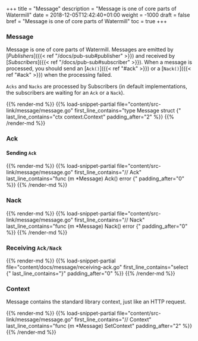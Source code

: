 +++
title = "Message"
description = "Message is one of core parts of Watermill"
date = 2018-12-05T12:42:40+01:00
weight = -1000
draft = false
bref = "Message is one of core parts of Watermill"
toc = true
+++

### Message

Message is one of core parts of Watermill. Messages are emitted by [*Publishers*]({{< ref "/docs/pub-sub#publisher" >}}) and received by [*Subscribers*]({{< ref "/docs/pub-sub#subscriber" >}}).
When a message is processed, you should send an [`Ack()`]({{< ref "#ack" >}}) or a [`Nack()`]({{< ref "#ack" >}}) when the processing failed.

`Acks` and `Nacks` are processed by Subscribers (in default implementations, the subscribers are waiting for an `Ack` or a `Nack`).

{{% render-md %}}
{{% load-snippet-partial file="content/src-link/message/message.go" first_line_contains="type Message struct {" last_line_contains="ctx context.Context" padding_after="2" %}}
{{% /render-md %}}

### Ack

#### Sending `Ack`

{{% render-md %}}
{{% load-snippet-partial file="content/src-link/message/message.go" first_line_contains="// Ack" last_line_contains="func (m *Message) Ack() error {" padding_after="0" %}}
{{% /render-md %}}


### Nack

{{% render-md %}}
{{% load-snippet-partial file="content/src-link/message/message.go" first_line_contains="// Nack" last_line_contains="func (m *Message) Nack() error {" padding_after="0" %}}
{{% /render-md %}}

### Receiving `Ack/Nack`

{{% render-md %}}
{{% load-snippet-partial file="content/docs/message/receiving-ack.go" first_line_contains="select {" last_line_contains="}" padding_after="0" %}}
{{% /render-md %}}


### Context

Message contains the standard library context, just like an HTTP request.

{{% render-md %}}
{{% load-snippet-partial file="content/src-link/message/message.go" first_line_contains="// Context" last_line_contains="func (m *Message) SetContext" padding_after="2" %}}
{{% /render-md %}}


